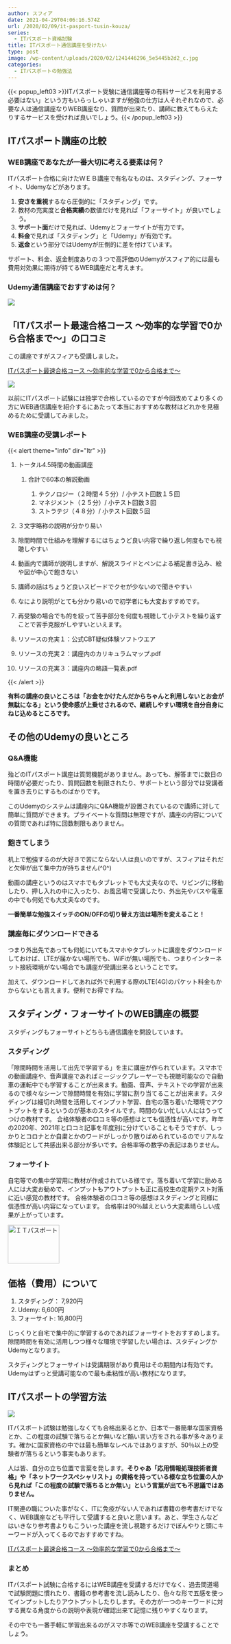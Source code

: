 ```yaml
---
author: スフィア
date: 2021-04-29T04:06:16.574Z
url: /2020/02/09/it-pasport-tusin-kouza/
series:
  - ITパスポート資格試験
title: ITパスポート通信講座を受けたい
type: post
image: /wp-content/uploads/2020/02/1241446296_5e5445b2d2_c.jpg
categories:
  - ITパスポートの勉強法
---
```

{{< popup_left03 >}}ITパスポート受験に通信講座等の有料サービスを利用する必要はない」という方もいらっしゃいますが勉強の仕方は人それぞれなので、必要な人は通信講座なりWEB講座なり、質問が出来たり、講師に教えてもらえたりするサービスを受ければ良いでしょう。{{< /popup_left03 >}}

## ITパスポート講座の比較

### WEB講座であなたが一番大切に考える要素は何？

ITパスポート合格に向けたＷＥＢ講座で有名なものは、スタディング、フォーサイト、Udemyなどがあります。　　　

1. **安さを重視**するなら圧倒的に「スタディング」です。
2. 教材の充実度と**合格実績**の数値だけを見れば「フォーサイト」が良いでしょう。
3. **サポート面**だけで見れば、Udemyとフォーサイトが有力です。
4. **料金**で見れば「スタディング」と「Udemy」が有効です。
5. **返金**という部分ではUdemyが圧倒的に差を付けています。

サポート、料金、返金制度ありの３つで高評価のUdemyがスフィア的には最も費用対効果に期待が持てるWEB講座だと考えます。

### Udemy通信講座でおすすめは何？

![](/wp-content/uploads/2020/02/man-wearing-gray-dress-shirt-and-blue-jeans-3184317-300x200.jpg)

## 「ITパスポート最速合格コース ～効率的な学習で0から合格まで～」の口コミ

この講座ですがスフィアも受講しました。

<a href="https://px.a8.net/svt/ejp?a8mat=2ZH6XJ+E4HK0A+3L4M+BW8O2&a8ejpredirect=https%3A%2F%2Fwww.udemy.com%2Fcourse%2Fitpassport%2F" rel="nofollow">ITパスポート最速合格コース ～効率的な学習で0から合格まで～</a>
<img border="0" width="1" height="1" src="https://www17.a8.net/0.gif?a8mat=2ZH6XJ+E4HK0A+3L4M+BW8O2" alt="">

![](https://breakasweat8.com//images/it_pass03.png)

以前にITパスポート試験には独学で合格しているのですが今回改めてより多くの方にWEB通信講座を紹介するにあたって本当におすすめな教材はどれかを見極めるために受講してみました。

### WEB講座の受講レポート

{{< alert theme="info" dir="ltr" >}} 

1. トータル4.5時間の動画講座

   1. 合計で60本の解説動画

      1. テクノロジー（２時間４５分）/ 小テスト回数１５回
      2. マネジメント（２５分）/ 小テスト回数３回
      3. ストラテジ（４８分）/ 小テスト回数５回
2. ３文字略称の説明が分かり易い
3. 隙間時間で仕組みを理解するにはちょうど良い内容で繰り返し何度もでも視聴しやすい
4. 動画内で講師が説明しますが、解説スライドとペンによる補足書き込み、絵や図が中心で飽きない
5. 講師の話はちょうど良いスピードでクセが少ないので聞きやすい
6. なにより説明がとても分かり易いので初学者にも大変おすすめです。
7. 再受験の場合でも的を絞って苦手部分を何度も視聴して小テストを繰り返すことで苦手克服がしやすいといえます。
8. リソースの充実１：公式CBT疑似体験ソフトウエア
9. リソースの充実２：講座内のカリキュラムマップ.pdf
10. リソースの充実３：講座内の略語一覧表.pdf

{{< /alert >}}

**有料の講座の良いところは「お金をかけたんだからちゃんと利用しないとお金が無駄になる」という使命感が上乗せされるので、継続しやすい環境を自分自身にねじ込めるところです。**

## その他のUdemyの良いところ

### <span id="QA">Q&A機能</span>

殆どのITパスポート講座は<span class="line-pink">質問機能がありません</span>。あっても、<span class="line-pink">解答までに数日の時間が必要</span>だったり、<span class="line-pink">質問回数を制限</span>されたり、サポートという部分では<span class="line-yellow">受講者を置き去りにするものばかり</span>です。

このUdemyのシステムは講座内にQ&A機能が設置されているので講師に対して簡単に質問ができます。プライベートな質問は無理ですが、講座の内容についての質問であれば特に回数制限もありません。

### <span id="i-4">飽きてしまう</span>

机上で勉強するのが大好きで苦にならない人は良いのですが、スフィアはそれだと欠伸が出て集中力が持ちません(^0^)

動画の講座というのはスマホでもタブレットでも大丈夫なので、リビングに移動したり、押し入れの中に入ったり、お風呂場で受講したり、外出先やバスや電車の中でも何処でも大丈夫なのです。

**一番簡単な勉強スイッチのON/OFFの切り替え方法は場所を変えること！**

### <span id="i-5">講座毎にダウンロードできる</span>

つまり外出先であっても何処にいてもスマホやタブレットに講座をダウンロードしておけば、LTEが届かない場所でも、WiFiが無い場所でも、つまり<span class="line-yellow">インターネット接続環境がない場合でも講座が受講出来る</span>ということです。

加えて、ダウンロードしてあれば外で利用する際のLTE(4G)のパケット料金もかからないとも言えます。便利でお得ですね。
## スタディング・フォーサイトのWEB講座の概要
スタディングもフォーサイトどちらも通信講座を開設しています。
### スタディング
「隙間時間を活用して出先で学習する」を主に講座が作られています。スマホでの動画講座や、音声講座であればミージックプレーヤーでも視聴可能なので自動車の運転中でも学習することが出来ます。動画、音声、テキストでの学習が出来るので様々なシーンで隙間時間を有効に学習に割り当てることが出来ます。スタディングは細切れ時間を活用してインプット学習、自宅の落ち着いた環境でアウトプットをするというのが基本のスタイルです。時間のない忙しい人にはうってつけの教材です。
合格体験者の口コミ等の感想はとても信憑性が高いです。昨年の2020年、2021年と口コミ記事を年度別に分けていることもそうですが、しっかりとコロナとか自粛とかのワードがしっかり散りばめられているのでリアルな体験記として共感出来る部分が多いです。合格率等の数字の表記はありません。

### フォーサイト
自宅等での集中学習用に教材が作成されている様です。落ち着いて学習に励める人には大変お勧めで、インプットもアウトプットも正に高校生の定期テスト対策に近い感覚の教材です。
合格体験者の口コミ等の感想はスタディングと同様に信憑性が高い内容になっています。
合格率は90％越えという大変素晴らしい成果が上がっています。

<a href="https://t.afi-b.com/visit.php?guid=ON&a=N5157J-B159515n&p=q811900S" rel="nofollow"><img src="https://www.afi-b.com/upload_image/5157-1341966890-3.gif" width="120" height="90" style="border:none;" alt="ＩＴパスポート" /></a><img src="https://t.afi-b.com/lead/N5157J/q811900S/B159515n" width="1" height="1" style="border:none;" />


## 価格（費用）について

1. スタディング： 7,920円
1. Udemy: 6,600円
1. フォーサイト: 16,800円

じっくりと自宅で集中的に学習するのであればフォーサイトをおすすめします。
隙間時間を有効に活用しつつ様々な環境で学習したい場合は、スタディングかUdemyとなります。

スタディングとフォーサイトは受講期限があり費用はその期間内は有効です。
Udemyはずっと受講可能なので最も柔粘性が高い教材になります。



## <span id="IT-2">ITパスポートの学習方法</span>

![](/wp-content/uploads/2020/02/women-wearing-white-long-sleeved-collared-shirt-holding-1037915-300x200.jpg)

ITパスポート試験は勉強しなくても合格出来るとか、日本で一番簡単な国家資格とか、この程度の試験で落ちるとか無いなど酷い言い方をされる事が多々あります。確かに国家資格の中では最も簡単なレベルではありますが、50％以上の受験者が落ちるという事実もあります。

人は皆、自分の立ち位置で言葉を発します。**そりゃあ「応用情報処理技術者資格」や「ネットワークスペシャリスト」の資格を持っている様な立ち位置の人から見れば「この程度の試験で落ちるとか無い」という言葉が出ても不思議ではありません。**


IT関連の職についた事がなく、ITに免疫がない人であれば書籍の参考書だけでなく、WEB講座なども平行して受講すると良いと思います。あと、学生さんなどはいきなり参考書よりもこういった講座を流し視聴するだけでぼんやりと頭にキーワードが入ってくるのでおすすめですね。

<a href="https://px.a8.net/svt/ejp?a8mat=2ZH6XJ+E4HK0A+3L4M+BW8O2&a8ejpredirect=https%3A%2F%2Fwww.udemy.com%2Fcourse%2Fitpassport%2F" rel="nofollow">ITパスポート最速合格コース ～効率的な学習で0から合格まで～</a>
<img border="0" width="1" height="1" src="https://www17.a8.net/0.gif?a8mat=2ZH6XJ+E4HK0A+3L4M+BW8O2" alt="">

### <span id="i-6">まとめ</span>

ITパスポート試験に合格するにはWEB講座を受講するだけでなく、過去問道場で試験問題に慣れたり、書籍の参考書を流し読みしたり、色々な形で五感を使ってインプットしたりアウトプットしたりします。その方が一つのキーワードに対する異なる角度からの説明や表現が確認出来て記憶に残りやすくなります。

その中でも一番手軽に学習出来るのがスマホ等でのWEB講座を受講することでしょう。